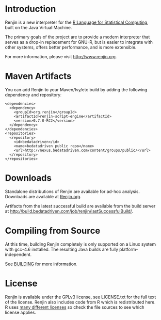 Introduction
============

Renjin is a new interpreter for the [R Language for Statistical 
Computing](http://www.r-project.org), built on the Java Virtual Machine.

The primary goals of the project are to provide a modern interpreter
that serves as a drop-in replacement for GNU-R, but is easier to
integrate with other systems, offers better performance, and is
more extensible.

For more information, please visit http://www.renjin.org.

Maven Artifacts
===============

You can add Renjin to your Maven/Ivy/etc build by adding the following
dependency and repository:

```
<dependencies>
  <dependency>
    <groupId>org.renjin</groupId>
    <artifactId>renjin-script-engine</artifactId>
    <version>0.7.0-RC2</version>
  </dependency>
</dependencies>
<repositories>
  <repository>
    <id>bedatadriven</id>
    <name>bedatadriven public repo</name>
    <url>http://nexus.bedatadriven.com/content/groups/public/</url>
  </repository>
</repositories>
```

Downloads
=========

Standalone distributions of Renjin are available for ad-hoc analysis. Downloads
are available at [Renjin.org](http://www.renjin.org).

Artifacts from the latest successful build are available from the build server
at http://build.bedatadriven.com/job/renjin/lastSuccessfulBuild/.

Compiling from Source
=====================

At this time, building Renjin completely is only supported on a Linux system
with gcc-4.6 installed. The resulting Java builds are fully platform-independent.

See [BUILDING](BUILDING.md) for more information.

License
=======

Renjin is available under the GPLv3 license, see LICENSE.txt for the full text
of the license. Renjin also includes code from R which is redistributed here.
R uses [many different licenses](http://www.r-project.org/Licenses/) so check
the file sources to see which license applies.
